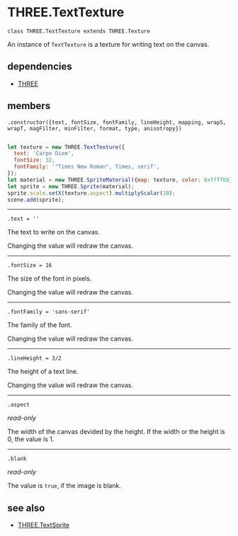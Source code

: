 # THREE.TextTexture

`class THREE.TextTexture extends THREE.Texture`

An instance of `TextTexture` is a texture for writing text on the canvas.

## dependencies

- [THREE](https://github.com/mrdoob/three.js)

## members

`.constructor({text, fontSize, fontFamily, lineHeight, mapping, wrapS, wrapT, magFilter, minFilter, format, type, anisotropy})`

```javascript

let texture = new THREE.TextTexture({
  text: 'Carpe Diem',
  fontSize: 32,
  fontFamily: '"Times New Roman", Times, serif',
});
let material = new THREE.SpriteMaterial({map: texture, color: 0xffffbb});
let sprite = new THREE.Sprite(material);
sprite.scale.setX(texture.aspect).multiplyScalar(10);
scene.add(sprite);

```

---

`.text = ''`

The text to write on the canvas.

Changing the value will redraw the canvas.

---

`.fontSize = 16`

The size of the font in pixels.

Changing the value will redraw the canvas.

---

`.fontFamily = 'sans-serif'`

The family of the font.

Changing the value will redraw the canvas.

---

`.lineHeight = 3/2`

The height of a text line.

Changing the value will redraw the canvas.

---

`.aspect`

*read-only*

The width of the canvas devided by the height. If the width or the height is 0, the value is 1.

---

`.blank`

*read-only*

The value is `true`, if the image is blank.

## see also

- [THREE.TextSprite](https://github.com/SeregPie/THREE.TextSprite)
